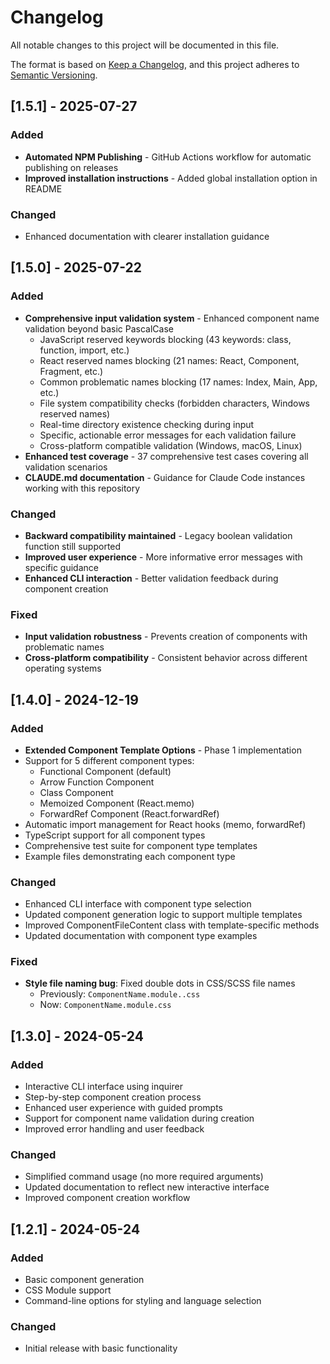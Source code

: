 # Changelog

All notable changes to this project will be documented in this file.

The format is based on [Keep a Changelog](https://keepachangelog.com/en/1.0.0/),
and this project adheres to [Semantic Versioning](https://semver.org/spec/v2.0.0.html).

## [1.5.1] - 2025-07-27

### Added
- **Automated NPM Publishing** - GitHub Actions workflow for automatic publishing on releases
- **Improved installation instructions** - Added global installation option in README

### Changed
- Enhanced documentation with clearer installation guidance

## [1.5.0] - 2025-07-22

### Added
- **Comprehensive input validation system** - Enhanced component name validation beyond basic PascalCase
  - JavaScript reserved keywords blocking (43 keywords: class, function, import, etc.)
  - React reserved names blocking (21 names: React, Component, Fragment, etc.)
  - Common problematic names blocking (17 names: Index, Main, App, etc.)
  - File system compatibility checks (forbidden characters, Windows reserved names)
  - Real-time directory existence checking during input
  - Specific, actionable error messages for each validation failure
  - Cross-platform compatible validation (Windows, macOS, Linux)
- **Enhanced test coverage** - 37 comprehensive test cases covering all validation scenarios
- **CLAUDE.md documentation** - Guidance for Claude Code instances working with this repository

### Changed
- **Backward compatibility maintained** - Legacy boolean validation function still supported
- **Improved user experience** - More informative error messages with specific guidance
- **Enhanced CLI interaction** - Better validation feedback during component creation

### Fixed
- **Input validation robustness** - Prevents creation of components with problematic names
- **Cross-platform compatibility** - Consistent behavior across different operating systems

## [1.4.0] - 2024-12-19

### Added
- **Extended Component Template Options** - Phase 1 implementation
- Support for 5 different component types:
  - Functional Component (default)
  - Arrow Function Component
  - Class Component
  - Memoized Component (React.memo)
  - ForwardRef Component (React.forwardRef)
- Automatic import management for React hooks (memo, forwardRef)
- TypeScript support for all component types
- Comprehensive test suite for component type templates
- Example files demonstrating each component type

### Changed
- Enhanced CLI interface with component type selection
- Updated component generation logic to support multiple templates
- Improved ComponentFileContent class with template-specific methods
- Updated documentation with component type examples

### Fixed
- **Style file naming bug**: Fixed double dots in CSS/SCSS file names
  - Previously: `ComponentName.module..css`
  - Now: `ComponentName.module.css`

## [1.3.0] - 2024-05-24

### Added
- Interactive CLI interface using inquirer
- Step-by-step component creation process
- Enhanced user experience with guided prompts
- Support for component name validation during creation
- Improved error handling and user feedback

### Changed
- Simplified command usage (no more required arguments)
- Updated documentation to reflect new interactive interface
- Improved component creation workflow

## [1.2.1] - 2024-05-24

### Added
- Basic component generation
- CSS Module support
- Command-line options for styling and language selection

### Changed
- Initial release with basic functionality 